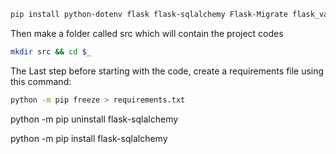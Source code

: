 

```bash
pip install python-dotenv flask flask-sqlalchemy Flask-Migrate flask_validator psycopg2-binary
```

Then make a folder called src which will contain the project codes

```bash
mkdir src && cd $_
```

The Last step before starting with the code, create a requirements file using this command:

```bash
python -m pip freeze > requirements.txt
```

python -m pip uninstall flask-sqlalchemy

python -m pip install flask-sqlalchemy